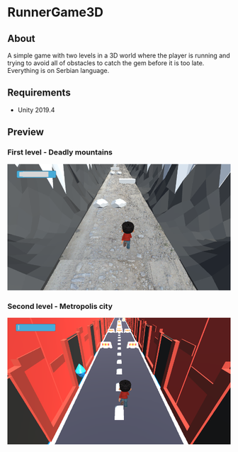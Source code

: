 # RunnerGame3D

## About

A simple game with two levels in a 3D world where the player is running and trying to avoid all of obstacles to catch the gem before it is too late. Everything is on Serbian language.

## Requirements
* Unity 2019.4

## Preview
### First level - Deadly mountains
  ![alt text](photosForReadme/Selection_083.png)
  <br>
### Second level - Metropolis city
  ![alt text](photosForReadme/Selection_084.png)
